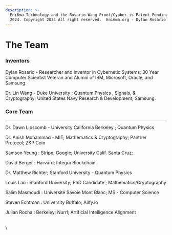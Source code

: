 ```yaml
---
description: >-
  Eni6ma Technology and the Rosario-Wang Proof/Cypher is Patent Pending. USPTO
  2024. Copyright 2024 All right reserved.  Eni6ma.org - Dylan Rosario
---
```


# The Team

### Inventors

Dylan Rosario - Researcher and Inventor in Cybernetic Systems; 30 Year Computer Scientist Veteran and Alumni of IBM, Microsoft, Oracle, and Samsung. &#x20;

Dr. Lin Wang - Duke University ; Quantum Physics , Signals, & Cryptography; United States Navy Research & Development; Samsung.

### **Core Team**

***

Dr. Dawn Lipscomb - University California Berkeley ; Quantum Physics

Dr. Anish Mohammad - MIT; Mathematics & Cryptography; Panther Protocol; ZKP Coin

Samson Yeung : Stripe; Google; University Calif. Santa Cruz;&#x20;

David Berger : Harvard; Integra Blockchain

Dr. Matthew Richter; Stanford University - Quantum Physics

Louis Lau : Stanford University;  PhD Candidate ; Mathematics/Cryptography

Salim Masmoudi : Université Savoie Mont Blanc; MS - Computer Science

Steven Echtman : University Buffalo; AiIfy.io

Julian Rocha : Berkeley; Nurrl; Artificial Intelligence Alignment

\
\


